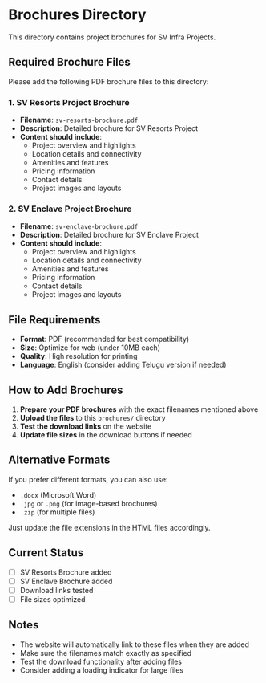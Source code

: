 # Brochures Directory

This directory contains project brochures for SV Infra Projects.

## Required Brochure Files

Please add the following PDF brochure files to this directory:

### 1. SV Resorts Project Brochure
- **Filename**: `sv-resorts-brochure.pdf`
- **Description**: Detailed brochure for SV Resorts Project
- **Content should include**:
  - Project overview and highlights
  - Location details and connectivity
  - Amenities and features
  - Pricing information
  - Contact details
  - Project images and layouts

### 2. SV Enclave Project Brochure
- **Filename**: `sv-enclave-brochure.pdf`
- **Description**: Detailed brochure for SV Enclave Project
- **Content should include**:
  - Project overview and highlights
  - Location details and connectivity
  - Amenities and features
  - Pricing information
  - Contact details
  - Project images and layouts

## File Requirements

- **Format**: PDF (recommended for best compatibility)
- **Size**: Optimize for web (under 10MB each)
- **Quality**: High resolution for printing
- **Language**: English (consider adding Telugu version if needed)

## How to Add Brochures

1. **Prepare your PDF brochures** with the exact filenames mentioned above
2. **Upload the files** to this `brochures/` directory
3. **Test the download links** on the website
4. **Update file sizes** in the download buttons if needed

## Alternative Formats

If you prefer different formats, you can also use:
- `.docx` (Microsoft Word)
- `.jpg` or `.png` (for image-based brochures)
- `.zip` (for multiple files)

Just update the file extensions in the HTML files accordingly.

## Current Status

- [ ] SV Resorts Brochure added
- [ ] SV Enclave Brochure added
- [ ] Download links tested
- [ ] File sizes optimized

## Notes

- The website will automatically link to these files when they are added
- Make sure the filenames match exactly as specified
- Test the download functionality after adding files
- Consider adding a loading indicator for large files
